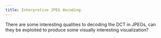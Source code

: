 ```yaml
---
title: Interpretive JPEG decoding.
---
```


There are some interesting qualities to decoding the DCT in JPEGs, can they be exploited to produce some visually interesting visualization?

<!-- more -->

